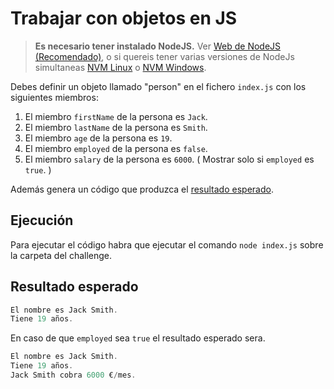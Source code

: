 # Trabajar con objetos en JS

> **Es necesario tener instalado NodeJS.** Ver [Web de NodeJS (Recomendado)](https://nodejs.org/en), o si quereis tener varias versiones de NodeJs simultaneas [NVM Linux](https://github.com/nvm-sh/nvm) o [NVM Windows](https://github.com/coreybutler/nvm-windows).

Debes definir un objeto llamado "person" en el fichero `index.js` con los siguientes miembros:

1. El miembro `firstName` de la persona es `Jack`.
2. El miembro `lastName` de la persona es `Smith`.
3. El miembro `age` de la persona es `19`.
4. El miembro `employed` de la persona es `false`.
5. El miembro `salary` de la persona es `6000`. ( Mostrar solo si `employed` es `true`. )

Además genera un código que produzca el [resultado esperado](#resultado-esperado).

## Ejecución

Para ejecutar el código habra que ejecutar el comando `node index.js` sobre la carpeta del challenge.

## Resultado esperado

```javascript
El nombre es Jack Smith.
Tiene 19 años.
```

En caso de que `employed` sea `true` el resultado esperado sera.

```javascript
El nombre es Jack Smith.
Tiene 19 años.
Jack Smith cobra 6000 €/mes.
```